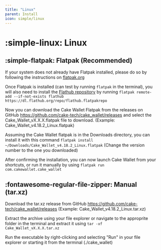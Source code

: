 ```yaml
---
title: "Linux"
parent: Install
icon: simple/linux
---
```


# :simple-linux: Linux

## :simple-flatpak: Flatpak (Recommended)

If your system does not already have Flatpak installed, please do so by following the instructions on [flatpak.org](https://www.flatpak.org/setup/)

Once Flatpak is installed (can test by running `flatpak` in the terminal), you will also need to install the [Flathub repository](https://flathub.org/) by running `flatpak remote-add --if-not-exists flathub https://dl.flathub.org/repo/flathub.flatpakrepo`

<!-- Next you will need to install the Freedesktop Platform runtime 22.08, by running `flatpak install org.freedesktop.Platform/x86_64/22.08` -->

Now you can download the Cake Wallet Flatpak from the releases on GitHub https://github.com/cake-tech/cake_wallet/releases and select the Cake_Wallet_vX.X.X.flatpak file to download. (Example:  Cake_Wallet_v4.18.2_Linux.flatpak)

Assuming the Cake Wallet flatpak is in the Downloads directory, you can install it with this command `flatpak install ~/Downloads/Cake_Wallet_v4.18.2_Linux.flatpak` (Change the version number to the one you downloaded)

After confirming the installation, you can now launch Cake Wallet from your shortcuts, or run it manually by using `flatpak run com.cakewallet.cake_wallet`

## :fontawesome-regular-file-zipper: Manual (tar.xz)

Download the tar.xz release from GitHub https://github.com/cake-tech/cake_wallet/releases (Example: Cake_Wallet_v4.18.2_Linux.tar.xz)

Extract the archive using your file explorer or navigate to the approprite folder in the terminal and extract it using `tar -xf Cake_Wallet_vX.X.X.tar.xz`

Run the executable by right-clicking and selecting "Run" in your file explorer or starting it from the terminal (./cake_wallet)